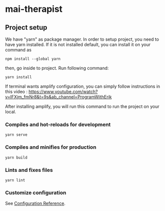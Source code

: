 # mai-therapist

## Project setup
We have "yarn" as package manager. In order to setup project, you need to have yarn installed. If it is not installed default, you can install it on your command as  
```
npm install --global yarn
```
then, go inside to project. Run following command:
```
yarn install
```
If terminal wants amplify configuration, you can simply follow instructions in this video : https://www.youtube.com/watch?v=IFXjm_fmNr8&t=9s&ab_channel=ProgramWithErik

After installing amplify, you will run this command to run the project on your local.
### Compiles and hot-reloads for development
```
yarn serve
```

### Compiles and minifies for production
```
yarn build
```

### Lints and fixes files
```
yarn lint
```

### Customize configuration
See [Configuration Reference](https://cli.vuejs.org/config/).
